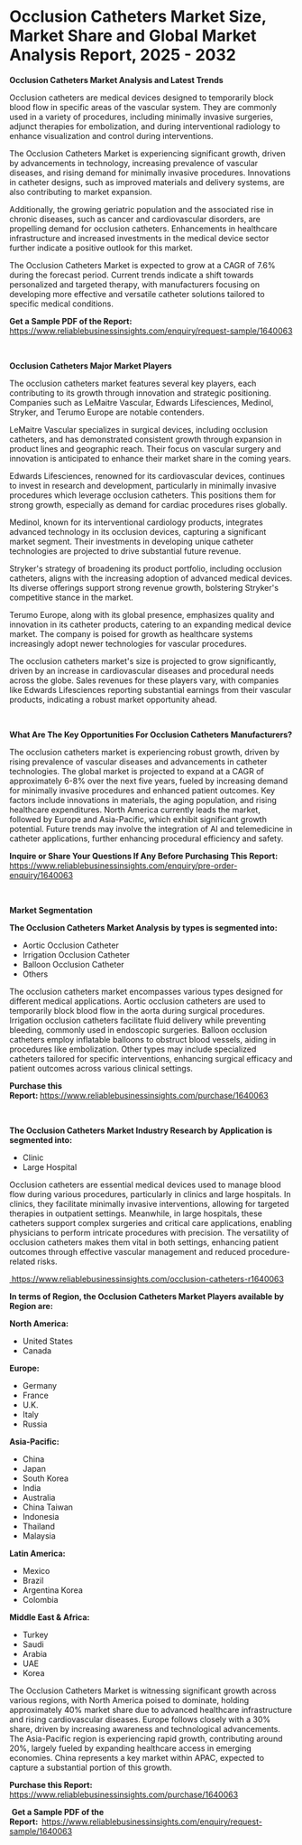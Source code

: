<p><h1>Occlusion Catheters Market Size, Market Share and Global Market Analysis Report, 2025 - 2032</h1></p><p><strong>Occlusion Catheters Market Analysis and Latest Trends</strong></p>
<p><p>Occlusion catheters are medical devices designed to temporarily block blood flow in specific areas of the vascular system. They are commonly used in a variety of procedures, including minimally invasive surgeries, adjunct therapies for embolization, and during interventional radiology to enhance visualization and control during interventions. </p><p>The Occlusion Catheters Market is experiencing significant growth, driven by advancements in technology, increasing prevalence of vascular diseases, and rising demand for minimally invasive procedures. Innovations in catheter designs, such as improved materials and delivery systems, are also contributing to market expansion. </p><p>Additionally, the growing geriatric population and the associated rise in chronic diseases, such as cancer and cardiovascular disorders, are propelling demand for occlusion catheters. Enhancements in healthcare infrastructure and increased investments in the medical device sector further indicate a positive outlook for this market. </p><p>The Occlusion Catheters Market is expected to grow at a CAGR of 7.6% during the forecast period. Current trends indicate a shift towards personalized and targeted therapy, with manufacturers focusing on developing more effective and versatile catheter solutions tailored to specific medical conditions.</p></p>
<p><strong>Get a Sample PDF of the Report:&nbsp;</strong> <a href="https://www.reliablebusinessinsights.com/enquiry/request-sample/1640063?utm_campaign=3728&utm_medium=2&utm_source=Github&utm_content=ia&utm_term=16042025&utm_id=occlusion-catheters">https://www.reliablebusinessinsights.com/enquiry/request-sample/1640063</a></p>
<p>&nbsp;</p>
<p><strong>Occlusion Catheters Major Market Players</strong></p>
<p><p>The occlusion catheters market features several key players, each contributing to its growth through innovation and strategic positioning. Companies such as LeMaitre Vascular, Edwards Lifesciences, Medinol, Stryker, and Terumo Europe are notable contenders.</p><p>LeMaitre Vascular specializes in surgical devices, including occlusion catheters, and has demonstrated consistent growth through expansion in product lines and geographic reach. Their focus on vascular surgery and innovation is anticipated to enhance their market share in the coming years.</p><p>Edwards Lifesciences, renowned for its cardiovascular devices, continues to invest in research and development, particularly in minimally invasive procedures which leverage occlusion catheters. This positions them for strong growth, especially as demand for cardiac procedures rises globally.</p><p>Medinol, known for its interventional cardiology products, integrates advanced technology in its occlusion devices, capturing a significant market segment. Their investments in developing unique catheter technologies are projected to drive substantial future revenue.</p><p>Stryker's strategy of broadening its product portfolio, including occlusion catheters, aligns with the increasing adoption of advanced medical devices. Its diverse offerings support strong revenue growth, bolstering Stryker's competitive stance in the market.</p><p>Terumo Europe, along with its global presence, emphasizes quality and innovation in its catheter products, catering to an expanding medical device market. The company is poised for growth as healthcare systems increasingly adopt newer technologies for vascular procedures.</p><p>The occlusion catheters market's size is projected to grow significantly, driven by an increase in cardiovascular diseases and procedural needs across the globe. Sales revenues for these players vary, with companies like Edwards Lifesciences reporting substantial earnings from their vascular products, indicating a robust market opportunity ahead.</p></p>
<p>&nbsp;</p>
<p><strong>What Are The Key Opportunities For Occlusion Catheters Manufacturers?</strong></p>
<p><p>The occlusion catheters market is experiencing robust growth, driven by rising prevalence of vascular diseases and advancements in catheter technologies. The global market is projected to expand at a CAGR of approximately 6-8% over the next five years, fueled by increasing demand for minimally invasive procedures and enhanced patient outcomes. Key factors include innovations in materials, the aging population, and rising healthcare expenditures. North America currently leads the market, followed by Europe and Asia-Pacific, which exhibit significant growth potential. Future trends may involve the integration of AI and telemedicine in catheter applications, further enhancing procedural efficiency and safety.</p></p>
<p><strong>Inquire or Share Your Questions If Any Before Purchasing This Report:</strong> <a href="https://www.reliablebusinessinsights.com/enquiry/pre-order-enquiry/1640063?utm_campaign=3728&utm_medium=2&utm_source=Github&utm_content=ia&utm_term=16042025&utm_id=occlusion-catheters">https://www.reliablebusinessinsights.com/enquiry/pre-order-enquiry/1640063</a></p>
<p>&nbsp;</p>
<p><strong>Market Segmentation</strong></p>
<p><strong>The Occlusion Catheters Market Analysis by types is segmented into:</strong></p>
<p><ul><li>Aortic Occlusion Catheter</li><li>Irrigation Occlusion Catheter</li><li>Balloon Occlusion Catheter</li><li>Others</li></ul></p>
<p><p>The occlusion catheters market encompasses various types designed for different medical applications. Aortic occlusion catheters are used to temporarily block blood flow in the aorta during surgical procedures. Irrigation occlusion catheters facilitate fluid delivery while preventing bleeding, commonly used in endoscopic surgeries. Balloon occlusion catheters employ inflatable balloons to obstruct blood vessels, aiding in procedures like embolization. Other types may include specialized catheters tailored for specific interventions, enhancing surgical efficacy and patient outcomes across various clinical settings.</p></p>
<p><strong>Purchase this Report:&nbsp;</strong><a href="https://www.reliablebusinessinsights.com/purchase/1640063?utm_campaign=3728&utm_medium=2&utm_source=Github&utm_content=ia&utm_term=16042025&utm_id=occlusion-catheters">https://www.reliablebusinessinsights.com/purchase/1640063</a></p>
<p>&nbsp;</p>
<p><strong>The Occlusion Catheters Market Industry Research by Application is segmented into:</strong></p>
<p><ul><li>Clinic</li><li>Large Hospital</li></ul></p>
<p><p>Occlusion catheters are essential medical devices used to manage blood flow during various procedures, particularly in clinics and large hospitals. In clinics, they facilitate minimally invasive interventions, allowing for targeted therapies in outpatient settings. Meanwhile, in large hospitals, these catheters support complex surgeries and critical care applications, enabling physicians to perform intricate procedures with precision. The versatility of occlusion catheters makes them vital in both settings, enhancing patient outcomes through effective vascular management and reduced procedure-related risks.</p></p>
<p><a href="https://www.reliablebusinessinsights.com/occlusion-catheters-r1640063?utm_campaign=3728&utm_medium=2&utm_source=Github&utm_content=ia&utm_term=16042025&utm_id=occlusion-catheters">&nbsp;https://www.reliablebusinessinsights.com/occlusion-catheters-r1640063</a></p>
<p><strong>In terms of Region, the Occlusion Catheters Market Players available by Region are:</strong></p>
<p>
    <p> <strong> North America: </strong>
        <ul>
            <li>United States</li>
            <li>Canada</li>
        </ul>
        </p> 
    <p> <strong> Europe: </strong>
        <ul>
            <li>Germany</li>
            <li>France</li>
            <li>U.K.</li>
            <li>Italy</li>
            <li>Russia</li>
        </ul>
        </p> 
    <p> <strong> Asia-Pacific: </strong>
        <ul>
            <li>China</li>
            <li>Japan</li>
            <li>South Korea</li>
            <li>India</li>
            <li>Australia</li>
            <li>China Taiwan</li>
            <li>Indonesia</li>
            <li>Thailand</li>
            <li>Malaysia</li>
        </ul>
        </p> 
    <p> <strong> Latin America: </strong>
        <ul>
            <li>Mexico</li>
            <li>Brazil</li>
            <li>Argentina Korea</li>
            <li>Colombia</li>
        </ul>
        </p> 
    <p> <strong> Middle East & Africa: </strong>
        <ul>
            <li>Turkey</li>
            <li>Saudi</li>
            <li>Arabia</li>
            <li>UAE</li>
            <li>Korea</li>
        </ul>
    </p>
    </p>
<p><p>The Occlusion Catheters Market is witnessing significant growth across various regions, with North America poised to dominate, holding approximately 40% market share due to advanced healthcare infrastructure and rising cardiovascular diseases. Europe follows closely with a 30% share, driven by increasing awareness and technological advancements. The Asia-Pacific region is experiencing rapid growth, contributing around 20%, largely fueled by expanding healthcare access in emerging economies. China represents a key market within APAC, expected to capture a substantial portion of this growth.</p></p>
<p><strong>Purchase this Report: </strong><a href="https://www.reliablebusinessinsights.com/purchase/1640063?utm_campaign=3728&utm_medium=2&utm_source=Github&utm_content=ia&utm_term=16042025&utm_id=occlusion-catheters">https://www.reliablebusinessinsights.com/purchase/1640063</a></p>
<p>&nbsp;<strong>Get a Sample PDF of the Report:&nbsp;&nbsp;</strong><a href="https://www.reliablebusinessinsights.com/enquiry/request-sample/1640063?utm_campaign=3728&utm_medium=2&utm_source=Github&utm_content=ia&utm_term=16042025&utm_id=occlusion-catheters">https://www.reliablebusinessinsights.com/enquiry/request-sample/1640063</a></p>
<p><strong></strong></p>
<p><p></p><p></p><p></p></p>